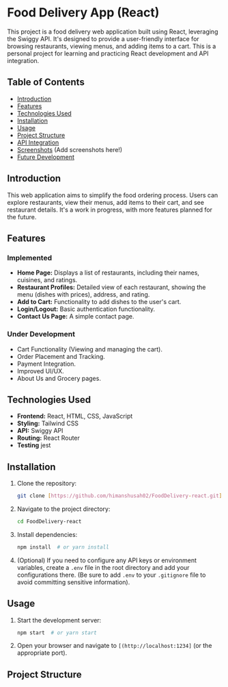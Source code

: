 # Food Delivery App (React)

This project is a food delivery web application built using React, leveraging the Swiggy API. It's designed to provide a user-friendly interface for browsing restaurants, viewing menus, and adding items to a cart.  This is a personal project for learning and practicing React development and API integration.

## Table of Contents

-   [Introduction](#introduction)
-   [Features](#features)
-   [Technologies Used](#technologies-used)
-   [Installation](#installation)
-   [Usage](#usage)
-   [Project Structure](#project-structure)
-   [API Integration](#api-integration)
-   [Screenshots](#screenshots) (Add screenshots here!)
-   [Future Development](#future-development)

## Introduction

This web application aims to simplify the food ordering process. Users can explore restaurants, view their menus, add items to their cart, and see restaurant details.  It's a work in progress, with more features planned for the future.

## Features

### Implemented

-   **Home Page:** Displays a list of restaurants, including their names, cuisines, and ratings.
-   **Restaurant Profiles:** Detailed view of each restaurant, showing the menu (dishes with prices), address, and rating.
-   **Add to Cart:** Functionality to add dishes to the user's cart.
-   **Login/Logout:** Basic authentication functionality.
-   **Contact Us Page:** A simple contact page.

### Under Development

-   Cart Functionality (Viewing and managing the cart).
-   Order Placement and Tracking.
-   Payment Integration.
-   Improved UI/UX.
-   About Us and Grocery pages.

## Technologies Used

-   **Frontend:** React, HTML, CSS, JavaScript
-   **Styling:** Tailwind CSS
-   **API:** Swiggy API
-   **Routing:** React Router
-   **Testing** jest

## Installation

1.  Clone the repository:

    ```bash
    git clone [https://github.com/himanshusah02/FoodDelivery-react.git](https://www.google.com/search?q=https://github.com/himanshusah02/FoodDelivery-react.git)
    ```

2.  Navigate to the project directory:

    ```bash
    cd FoodDelivery-react
    ```

3.  Install dependencies:

    ```bash
    npm install  # or yarn install
    ```

4.  (Optional) If you need to configure any API keys or environment variables, create a `.env` file in the root directory and add your configurations there.  (Be sure to add `.env` to your `.gitignore` file to avoid committing sensitive information).

## Usage

1.  Start the development server:

    ```bash
    npm start  # or yarn start
    ```

2.  Open your browser and navigate to `[(http://localhost:1234]` (or the appropriate port).

## Project Structure
